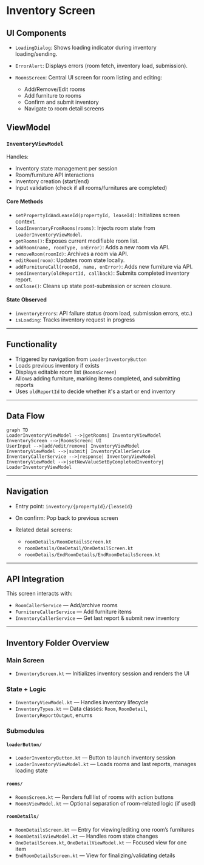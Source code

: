 # Inventory Screen

## UI Components

* `LoadingDialog`: Shows loading indicator during inventory loading/sending.
* `ErrorAlert`: Displays errors (room fetch, inventory load, submission).
* `RoomsScreen`: Central UI screen for room listing and editing:

  * Add/Remove/Edit rooms
  * Add furniture to rooms
  * Confirm and submit inventory
  * Navigate to room detail screens

## ViewModel

### `InventoryViewModel`

Handles:

* Inventory state management per session
* Room/furniture API interactions
* Inventory creation (start/end)
* Input validation (check if all rooms/furnitures are completed)

#### Core Methods

* `setPropertyIdAndLeaseId(propertyId, leaseId)`: Initializes screen context.
* `loadInventoryFromRooms(rooms)`: Injects room state from `LoaderInventoryViewModel`.
* `getRooms()`: Exposes current modifiable room list.
* `addRoom(name, roomType, onError)`: Adds a new room via API.
* `removeRoom(roomId)`: Archives a room via API.
* `editRoom(room)`: Updates room state locally.
* `addFurnitureCall(roomId, name, onError)`: Adds new furniture via API.
* `sendInventory(oldReportId, callback)`: Submits completed inventory report.
* `onClose()`: Cleans up state post-submission or screen closure.

#### State Observed

* `inventoryErrors`: API failure status (room load, submission errors, etc.)
* `isLoading`: Tracks inventory request in progress

---

## Functionality

* Triggered by navigation from `LoaderInventoryButton`
* Loads previous inventory if exists
* Displays editable room list (`RoomsScreen`)
* Allows adding furniture, marking items completed, and submitting reports
* Uses `oldReportId` to decide whether it's a start or end inventory

---

## Data Flow

```mermaid
graph TD
LoaderInventoryViewModel -->|getRooms| InventoryViewModel
InventoryScreen -->|RoomsScreen| UI
UserInput -->|add/edit/remove| InventoryViewModel
InventoryViewModel -->|submit| InventoryCallerService
InventoryCallerService -->|response| InventoryViewModel
InventoryViewModel -->|setNewValueSetByCompletedInventory| LoaderInventoryViewModel
```

---

## Navigation

* Entry point: `inventory/{propertyId}/{leaseId}`
* On confirm: Pop back to previous screen
* Related detail screens:

  * `roomDetails/RoomDetailsScreen.kt`
  * `roomDetails/OneDetail/OneDetailScreen.kt`
  * `roomDetails/EndRoomDetails/EndRoomDetailsScreen.kt`

---

## API Integration

This screen interacts with:

* `RoomCallerService` — Add/archive rooms
* `FurnitureCallerService` — Add furniture items
* `InventoryCallerService` — Get last report & submit new inventory

---

## Inventory Folder Overview

### Main Screen

* `InventoryScreen.kt` — Initializes inventory session and renders the UI

### State + Logic

* `InventoryViewModel.kt` — Handles inventory lifecycle
* `InventoryTypes.kt` — Data classes: `Room`, `RoomDetail`, `InventoryReportOutput`, enums

### Submodules

#### `loaderButton/`

* `LoaderInventoryButton.kt` — Button to launch inventory session
* `LoaderInventoryViewModel.kt` — Loads rooms and last reports, manages loading state

#### `rooms/`

* `RoomsScreen.kt` — Renders full list of rooms with action buttons
* `RoomsViewModel.kt` — Optional separation of room-related logic (if used)

#### `roomDetails/`

* `RoomDetailsScreen.kt` — Entry for viewing/editing one room’s furnitures
* `RoomDetailsViewModel.kt` — Handles room state changes
* `OneDetailScreen.kt`, `OneDetailViewModel.kt` — Focused view for one item
* `EndRoomDetailsScreen.kt` — View for finalizing/validating details
